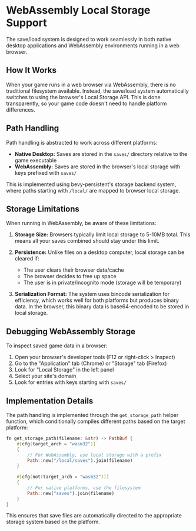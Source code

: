 # WebAssembly Local Storage Support

The save/load system is designed to work seamlessly in both native desktop applications and WebAssembly environments running in a web browser.

## How It Works

When your game runs in a web browser via WebAssembly, there is no traditional filesystem available. Instead, the save/load system automatically switches to using the browser's Local Storage API. This is done transparently, so your game code doesn't need to handle platform differences.

## Path Handling

Path handling is abstracted to work across different platforms:

- **Native Desktop:** Saves are stored in the `saves/` directory relative to the game executable
- **WebAssembly:** Saves are stored in the browser's local storage with keys prefixed with `saves/`

This is implemented using bevy-persistent's storage backend system, where paths starting with `/local/` are mapped to browser local storage.

## Storage Limitations

When running in WebAssembly, be aware of these limitations:

1. **Storage Size:** Browsers typically limit local storage to 5-10MB total. This means all your saves combined should stay under this limit.
   
2. **Persistence:** Unlike files on a desktop computer, local storage can be cleared if:
   - The user clears their browser data/cache
   - The browser decides to free up space
   - The user is in private/incognito mode (storage will be temporary)

3. **Serialization Format:** The system uses bincode serialization for efficiency, which works well for both platforms but produces binary data. In the browser, this binary data is base64-encoded to be stored in local storage.

## Debugging WebAssembly Storage

To inspect saved game data in a browser:

1. Open your browser's developer tools (F12 or right-click > Inspect)
2. Go to the "Application" tab (Chrome) or "Storage" tab (Firefox)
3. Look for "Local Storage" in the left panel
4. Select your site's domain
5. Look for entries with keys starting with `saves/`

## Implementation Details

The path handling is implemented through the `get_storage_path` helper function, which conditionally compiles different paths based on the target platform:

```rust
fn get_storage_path(filename: &str) -> PathBuf {
    #[cfg(target_arch = "wasm32")]
    {
        // For WebAssembly, use local storage with a prefix
        Path::new("/local/saves").join(filename)
    }
    
    #[cfg(not(target_arch = "wasm32"))]
    {
        // For native platforms, use the filesystem
        Path::new("saves").join(filename)
    }
}
```

This ensures that save files are automatically directed to the appropriate storage system based on the platform. 